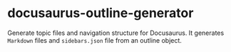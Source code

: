 # docusaurus-outline-generator

Generate topic files and navigation structure for Docusaurus. It generates `Markdown` files and `sidebars.json` file from an outline object.
